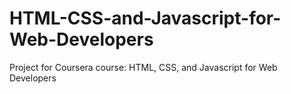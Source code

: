 # HTML-CSS-and-Javascript-for-Web-Developers
Project for Coursera course: HTML, CSS, and Javascript for Web Developers
